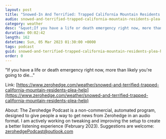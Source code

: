 ```yaml
---
layout: post
title: "Snowed-In And Terrified: Trapped California Mountain Residents Plea For Help"
audio: snowed-and-terrified-trapped-california-mountain-residents-plea-help-0
category: weather
desc: "&quot;If you have a life or death emergency right now, more than likely you're going to die...&quot;"
duration: 00:02:42
length: 162
datetime: Sun, 05 Mar 2023 01:30:00 +0000
tags: podcast
guid: snowed-and-terrified-trapped-california-mountain-residents-plea-help-0
order: 0
---
```

&quot;If you have a life or death emergency right now, more than likely you're going to die...&quot;

Link: [https://www.zerohedge.com/weather/snowed-and-terrified-trapped-california-mountain-residents-plea-help](https://www.zerohedge.com/weather/snowed-and-terrified-trapped-california-mountain-residents-plea-help)

About: The Zerohedge Podcast is a non-commercial, automated program, designed to give people a way to get news from Zerohedge in an audio format.  I am actively working on tweaking and improving the setup to create a better listening experience (February 2023).  Suggestions are welcome: [zerohedgePodcast@outlook.com](mailto:zerohedgePodcast@outlook.com)